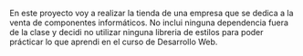 En este proyecto voy a realizar la tienda de una empresa que se dedica a la venta de componentes informáticos. No inclui ninguna dependencia fuera de la clase y decidi no utilizar ninguna libreria de estilos para poder prácticar lo que aprendi en el curso de Desarrollo Web.